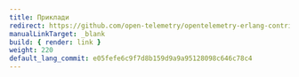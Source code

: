 ```yaml
---
title: Приклади
redirect: https://github.com/open-telemetry/opentelemetry-erlang-contrib/tree/main/examples
manualLinkTarget: _blank
build: { render: link }
weight: 220
default_lang_commit: e05fefe6c9f7d8b159d9a9a95128098c646c78c4
---
```

